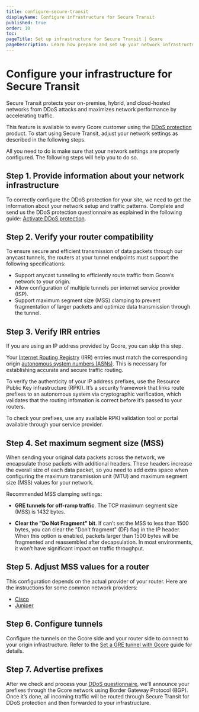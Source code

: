 ```yaml
---
title: configure-secure-transit
displayName: Configure infrastructure for Secure Transit
published: true
order: 10
toc:
pageTitle: Set up infrastructure for Secure Transit | Gcore
pageDescription: Learn how prepare and set up your network infrastructure for using the Secure Transit feature.
---
```

# Configure your infrastructure for Secure Transit 

Secure Transit protects your on-premise, hybrid, and cloud-hosted networks from DDoS attacks and maximizes network performance by accelerating traffic.  

This feature is available to every Gcore customer using the <a href="https://gcore.com/ddos-protection" target="_blank">DDoS protection</a> product. To start using Secure Transit, adjust your network settings as described in the following steps. 

All you need to do is make sure that your network settings are properly configured. The following steps will help you to do so. 

## Step 1. Provide information about your network infrastructure  

To correctly configure the DDoS protection for your site, we need to get the information about your network setup and traffic patterns. Complete and send us the DDoS protection questionnaire as explained in the following guide: <a href="https://gcore.com/docs/ddos-protection/activate-ddos-protection" target="_blank">Activate DDoS protection</a>.

## Step 2. Verify your router compatibility 

To ensure secure and efficient transmission of data packets through our anycast tunnels, the routers at your tunnel endpoints must support the following specifications: 

* Support anycast tunneling to efficiently route traffic from Gcore’s  network to your origin. 
* Allow configuration of multiple tunnels per internet service provider (ISP). 
* Support maximum segment size (MSS) clamping to prevent fragmentation of larger packets and optimize data transmission through the tunnel. 

## Step 3. Verify IRR entries

<alert-element type="info" title="Info">
 
If you are using an IP address provided by Gcore, you can skip this step. 
 
</alert-element>

Your <a href="https://irr.net/" target="_blank">Internet Routing Registry</a> (IRR) entries must match the corresponding origin <a href="https://en.wikipedia.org/wiki/Autonomous_system_(Internet)" target="_blank">autonomous system numbers (ASNs)</a>. This is necessary for establishing accurate and secure traffic routing. 

To verify the authenticity of your IP address prefixes, use the Resource Public Key Infrastructure (RPKI). It’s a security framework that links route prefixes to an autonomous system via cryptographic verification, which validates that the routing infomation is correct before it’s passed to your routers.  

To check your prefixes, use any available RPKI validation tool or portal available through your service provider. 

## Step 4. Set maximum segment size (MSS) 

When sending your original data packets across the network, we encapsulate those packets with additional headers. These headers increase the overall size of each data packet, so you need to add extra space when configuring the maximum transmission unit (MTU) and maximum segment size (MSS) values for your network. 

Recommended MSS clamping settings:

* **GRE tunnels for off-ramp traffic**. The TCP maximum segment size (MSS) is 1432 bytes. 

* **Clear the "Do Not Fragment" bit**. If can’t set the MSS to less than 1500 bytes, you can clear the "Don’t fragment" (DF) flag in the IP header. When this option is enabled, packets larger than 1500 bytes will be fragmented and reassembled after decapsulation. In most environments, it won’t have significant impact on traffic throughput. 

## Step 5. Adjust MSS values for a router 

This configuration depends on the actual provider of your router. Here are the instructions for some common network providers: 

* <a href="https://www.cisco.com/en/US/docs/ios-xml/ios/ipapp/command/ip_tcp_adjust-mss_through_ip_wccp_web-cache_accelerated.html#GUID-68044D35-A53E-42C1-A7AB-9236333DA8C4" target="_blank">Cisco</a>
* <a href="https://www.juniper.net/documentation/en_US/junos/topics/reference/configuration-statement/tcp-mss-edit-system.html" target="_blank">Juniper</a> 

## Step 6. Configure tunnels 

Configure the tunnels on the Gcore side and your router side to connect to your origin infrastructure. Refer to the <a href="https://gcore.com/docs/ddos-protection/gre-tunneling/set-a-gre-tunnel-with-gcore" target="_blank">Set a GRE tunnel with Gcore</a> guide for details.

## Step 7. Advertise prefixes 

After we check and process your <a href="https://gcore.com/docs/ddos-protection/activate-ddos-protection#ddos-questionnaire" target="_blank">DDoS questionnaire</a>, we'll announce your prefixes through the Gcore network using Border Gateway Protocol (BGP). Once it’s done, all incoming traffic will be routed through Secure Transit for DDoS protection and then forwarded to your infrastructure. 

